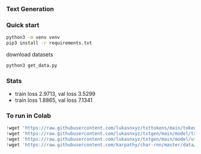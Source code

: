 ### Text Generation

### Quick start
```bash
python3 -m venv venv
pip3 install -r requirements.txt
```
download datasets
```bash
python3 get_data.py
```

### Stats
* train loss 2.9713, val loss 3.5299
* train loss 1.8865, val loss 7.1341

### To run in Colab
```python
!wget 'https://raw.githubusercontent.com/lukasnxyz/txttokens/main/tokens.py'
!wget 'https://raw.githubusercontent.com/lukasnxyz/txtgen/main/model/transformer.py'
!wget 'https://raw.githubusercontent.com/lukasnxyz/txtgen/main/model/utils.py'
!wget 'https://raw.githubusercontent.com/karpathy/char-rnn/master/data/tinyshakespeare/input.txt'
```

